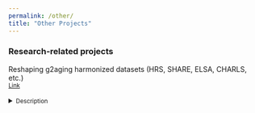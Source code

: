 ```yaml
---
permalink: /other/
title: "Other Projects"
---
```




### Research-related projects
Reshaping g2aging harmonized datasets (HRS, SHARE, ELSA, CHARLS, etc.)<br/>
<small>
<a href="https://github.com/ccomploj/code/tree/947b16e51c29a77b1804e22e3c5d62273491ba15/doFiles/HRS">Link</a>
</small> <br/>  
<details>
<summary><small>Description</small></summary>
<small>
HRS-type datasets are essential for aging, health, and retirement research.
"HRSg2agingToPanel.do" simplifies working with HRS-type datasets, streamlining cross-country comparative research and preserving variable labels. The file is designed to facilitate the analysis of Health and Retirement Study (HRS) and related sister surveys harmonized by the Gateway2Aging (g2aging) project (SHARE, CHARLS, ELSA, etc.). The file streamlines data preparation, reshaping wide-format data into a long-format panel, reducing the dataset to a compact dataset, keeping only the chosen variables. This facilitates cross-country economic research on elderly populations.
</small>
</details>